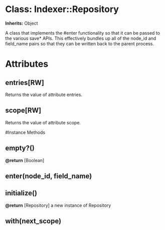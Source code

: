# Class: Indexer::Repository
**Inherits:** Object
    

A class that implements the #enter functionality so that it can be passed to
the various save* APIs. This effectively bundles up all of the node_id and
field_name pairs so that they can be written back to the parent process.


# Attributes
## entries[RW] [](#attribute-i-entries)
Returns the value of attribute entries.

## scope[RW] [](#attribute-i-scope)
Returns the value of attribute scope.


#Instance Methods
## empty?() [](#method-i-empty?)

**@return** [Boolean] 

## enter(node_id, field_name) [](#method-i-enter)

## initialize() [](#method-i-initialize)

**@return** [Repository] a new instance of Repository

## with(next_scope) [](#method-i-with)

